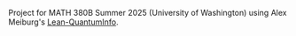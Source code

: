 Project for MATH 380B Summer 2025 (University of Washington) using Alex Meiburg's [Lean-QuantumInfo](https://github.com/Timeroot/Lean-QuantumInfo).
